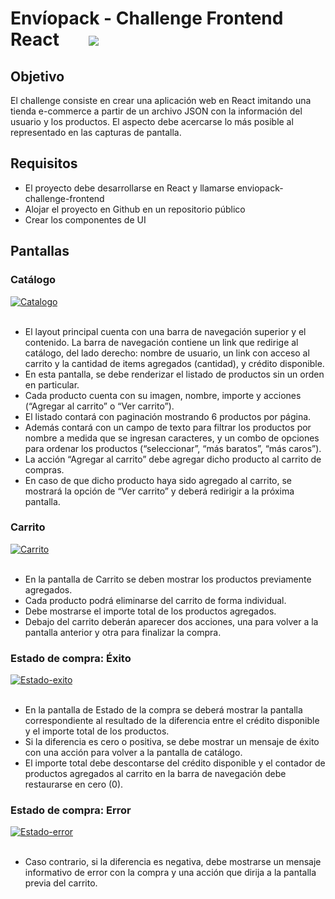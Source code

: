 # Envíopack - Challenge Frontend React              <img src="https://www.enviopack.com/img/general/logo-black.png" style="margin-left:40px;align-items: center;" />


## Objetivo
El challenge consiste en crear una aplicación web en React imitando una tienda e-commerce a partir de
un archivo JSON con la información del usuario y los productos. El aspecto debe acercarse lo más
posible al representado en las capturas de pantalla.

## Requisitos
- El proyecto debe desarrollarse en React y llamarse enviopack-challenge-frontend
- Alojar el proyecto en Github en un repositorio público
- Crear los componentes de UI

## Pantallas

### Catálogo

<a href="https://postimages.org/" target="_blank"><img src="https://i.postimg.cc/vm1NwQVd/Catalogo.jpg" alt="Catalogo"/></a><br/><br/>

- El layout principal cuenta con una barra de navegación superior y el contenido.
La barra de navegación contiene un link que redirige al catálogo, del lado derecho: nombre de usuario,
un link con acceso al carrito y la cantidad de items agregados (cantidad), y crédito disponible.
- En esta pantalla, se debe renderizar el listado de productos sin un orden en particular.
- Cada producto cuenta con su imagen, nombre, importe y acciones (“Agregar al carrito” o “Ver carrito”).
- El listado contará con paginación mostrando 6 productos por página.
- Además contará con un campo de texto para filtrar los productos por nombre a medida que se ingresan
caracteres, y un combo de opciones para ordenar los productos (“seleccionar”, “más baratos”, “más
caros”).
- La acción “Agregar al carrito” debe agregar dicho producto al carrito de compras.
- En caso de que dicho producto haya sido agregado al carrito, se mostrará la opción de “Ver carrito” y
deberá redirigir a la próxima pantalla.

### Carrito

<a href="https://postimages.org/" target="_blank"><img src="https://i.postimg.cc/gkdQLFfv/Carrito.jpg" alt="Carrito"/></a><br/><br/>

- En la pantalla de Carrito se deben mostrar los productos previamente agregados.
- Cada producto podrá eliminarse del carrito de forma individual.
- Debe mostrarse el importe total de los productos agregados.
- Debajo del carrito deberán aparecer dos acciones, una para volver a la pantalla anterior y otra para
finalizar la compra.

### Estado de compra: Éxito

<a href="https://postimages.org/" target="_blank"><img src="https://i.postimg.cc/RZpDY3qR/Estado-exito.jpg" alt="Estado-exito"/></a><br/><br/>

- En la pantalla de Estado de la compra se deberá mostrar la pantalla correspondiente al resultado de la
diferencia entre el crédito disponible y el importe total de los productos.
- Si la diferencia es cero o positiva, se debe mostrar un mensaje de éxito con una acción para volver a la
pantalla de catálogo.
- El importe total debe descontarse del crédito disponible y el contador de productos agregados al carrito
en la barra de navegación debe restaurarse en cero (0).

### Estado de compra: Error

<a href="https://postimages.org/" target="_blank"><img src="https://i.postimg.cc/qvvFQcBq/Estado-error.jpg" alt="Estado-error"/></a><br/><br/>

- Caso contrario, si la diferencia es negativa, debe mostrarse un mensaje informativo de error con la
compra y una acción que dirija a la pantalla previa del carrito.
